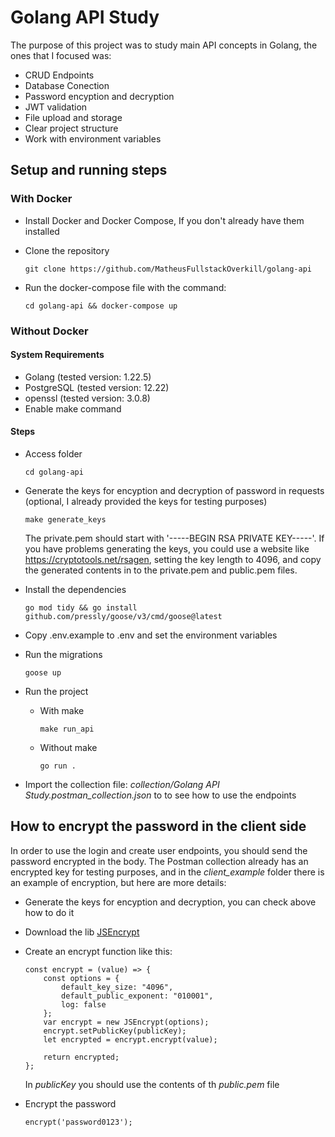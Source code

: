 # Golang API Study

The purpose of this project was to study main API concepts in Golang, the ones that I focused was:

- CRUD Endpoints
- Database Conection
- Password encyption and decryption
- JWT validation
- File upload and storage
- Clear project structure
- Work with environment variables

## Setup and running steps

### With Docker
- Install Docker and Docker Compose, If you don't already have them installed

- Clone the repository

    ```
    git clone https://github.com/MatheusFullstackOverkill/golang-api
    ```

- Run the docker-compose file with the command:

    ```
    cd golang-api && docker-compose up
    ```

### Without Docker

#### System Requirements

- Golang (tested version: 1.22.5) 
- PostgreSQL (tested version: 12.22)
- openssl (tested version: 3.0.8)
- Enable make command

#### Steps
- Access folder
    ```
    cd golang-api
    ```
- Generate the keys for encyption and decryption of password in requests (optional, I already provided the keys for testing purposes)
    ```
    make generate_keys
    ```

    The private.pem should start with '-----BEGIN RSA PRIVATE KEY-----'. If you have problems generating the keys, you could use a website like https://cryptotools.net/rsagen, setting the key length to 4096, and copy the generated contents in to the private.pem and public.pem files.

- Install the dependencies
    ```
    go mod tidy && go install github.com/pressly/goose/v3/cmd/goose@latest
    ```

- Copy .env.example to .env and set the environment variables

- Run the migrations
    ```
    goose up
    ```

- Run the project
    - With make
        ```
        make run_api
        ```

    - Without make
        ```
        go run .
        ```

- Import the collection file: *collection/Golang API Study.postman_collection.json* to to see how to use the endpoints

## How to encrypt the password in the client side

In order to use the login and create user endpoints, you should send the password encrypted in the body. The Postman collection already has an encrypted key for testing purposes, and in the *client_example* folder there is an example of encryption, but here are more details:

- Generate the keys for encyption and decryption, you can check above how to do it

- Download the lib [JSEncrypt](https://www.npmjs.com/package/jsencrypt)

- Create an encrypt function like this:
    ```
    const encrypt = (value) => {
        const options = {
            default_key_size: "4096",
            default_public_exponent: "010001",
            log: false
        };
        var encrypt = new JSEncrypt(options);
        encrypt.setPublicKey(publicKey);
        let encrypted = encrypt.encrypt(value);

        return encrypted;
    };
    ```
    In *publicKey* you should use the contents of th *public.pem* file

- Encrypt the password
    ```
    encrypt('password0123');
    ```